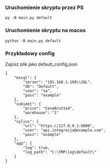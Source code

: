 ### Uruchomienie skryptu przez PS
```
py -B main.py default
```

### Uruchomienie skryptu na macos
```
python -B main.py default
```

### Przykładowy config
Zapisz plik jako default_config.json
```
{
    "mssql": {
        "server": "192.168.1.100\\SQL",
        "db": "Default",
        "user": "sa",
        "pass": "example"
    },
    "subiekt": {
        "price": "CenaBrutto4",
        "warehouse": "1"
    },
    "sylius": {
        "url": "https://127.0.0.1:8000",
        "user": "api.integracja@example.com",
        "pass": "example"
    },
    "app": {
        "log": true,
        "log_path": "C:\TMP\log\default\"
    }
}
```